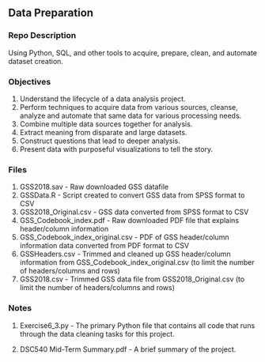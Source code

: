 ## Data Preparation

### Repo Description

Using Python, SQL, and other tools to acquire, prepare, clean, and automate dataset creation.

### Objectives

1. Understand the lifecycle of a data analysis project.
2. Perform techniques to acquire data from various sources, cleanse, analyze and automate that same data for various processing needs.
3. Combine multiple data sources together for analysis.
4. Extract meaning from disparate and large datasets.
5. Construct questions that lead to deeper analysis.
6. Present data with purposeful visualizations to tell the story.

### Files

1. GSS2018.sav - Raw downloaded GSS datafile
2. GSSData.R - Script created to convert GSS data from SPSS format to CSV
3. GSS2018_Original.csv - GSS data converted from SPSS format to CSV
4. GSS_Codebook_index.pdf - Raw downloaded PDF file that explains header/column information
5. GSS_Codebook_index_original.csv - PDF of GSS header/column information data converted from PDF format to CSV
6. GSSHeaders.csv - Trimmed and cleaned up GSS header/column information from GSS_Codebook_index_original.csv (to limit the number of headers/columns and rows)
7. GSS2018.csv - Trimmed GSS data file from GSS2018_Original.csv (to limit the number of headers/columns and rows)  

### Notes

1. Exercise6_3.py - The primary Python file that contains all code that runs through the data cleaning tasks for this project.
                   
2. DSC540 Mid-Term Summary.pdf - A brief summary of the project.
